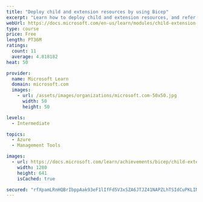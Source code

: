 ```yaml
---
title: "Deploy child and extension resources by using Bicep"
excerpt: "Learn how to deploy child and extension resources, and refer to existing resources, within your Bicep code."
webUrl: https://docs.microsoft.com/en-us/learn/modules/child-extension-bicep-templates/
type: course
price: Free
length: PT36M
ratings:
  count: 11
  average: 4.818182
heat: 50

provider:
  name: Microsoft Learn
  domain: microsoft.com
  images:
    - url: /assets/images/organizations/microsoft.com-50x50.jpg
      width: 50
      height: 50

levels:
  - Intermediate

topics:
  - Azure
  - Management Tools

images:
  - url: https://docs.microsoft.com/learn/achievements/bicep/child-extension-bicep-templates-social.png
    width: 1280
    height: 641
    isCached: true

secured: "rfXpamLRnHQBrIbppAak93eF1lIfFd5V3xSZA6JTJZ41NAPZLhTSIdCuPKLINttV1raANWtUod1LEL0fvhMLfdRZkPwuTggu310Qg2dD0SE6U/vpnecQ5bnfTYt6OAue154B/r8PcTiDys69uLf0FPU/L67+zV0yCJTJY8um5QQcuhDct34WFQR2xuP36Fxensc78YaLp2kCcKeyC6ZUfibOIoACrDTfCpSC43O01u5UTuv7OzzoSvOiXDb6UCxdTKmq/QGgf3l2ZfsiVX823fblNyPqtjExSEppbkbVD27kGGb/t4dr5lIK4/ZPoDVyP3wIGvnbzaL8RPITflYL0EO6KtDhf1JG97ae+FemOuwENoO6X5qmmB88KTBuc0oESwHmLjUcald+2Ibmg1FmNVdYANegLWNCjk2rGt38EGE=;pQH1UeAKiU6q8eOwheAgHg=="
---
```


